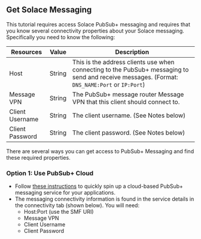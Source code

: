 
## Get Solace Messaging

This tutorial requires access Solace PubSub+ messaging and requires that you know several connectivity properties about your Solace messaging. Specifically you need to know the following:

<table>
  <thead>
    <th>Resources</th>
    <th>Value</th>
    <th>Description</th>
  </thead>
  <tr>
    <td>Host</td>
    <td>String</td>
    <td>This is the address clients use when connecting to the PubSub+ messaging to send and receive messages. (Format: <code>DNS_NAME:Port</code> or <code>IP:Port</code>)</td>
  </tr>
  <tr>
    <td>Message VPN</td>
    <td>String</td>
    <td>The PubSub+ message router Message VPN that this client should connect to. </td>
  </tr>
  <tr>
    <td>Client Username</td>
    <td>String</td>
    <td>The client username. (See Notes below)</td>
  </tr>
  <tr>
    <td>Client Password</td>
    <td>String</td>
    <td>The client password. (See Notes below)</td>
  </tr>
</table>

There are several ways you can get access to PubSub+ Messaging and find these required properties.

### Option 1: Use PubSub+ Cloud

* Follow [these instructions](https://solace.com/products/platform/cloud/) to quickly spin up a cloud-based PubSub+ messaging service for your applications.
* The messaging connectivity information is found in the service details in the connectivity tab (shown below). You will need:
    * Host:Port (use the SMF URI)
    * Message VPN
    * Client Username
    * Client Password